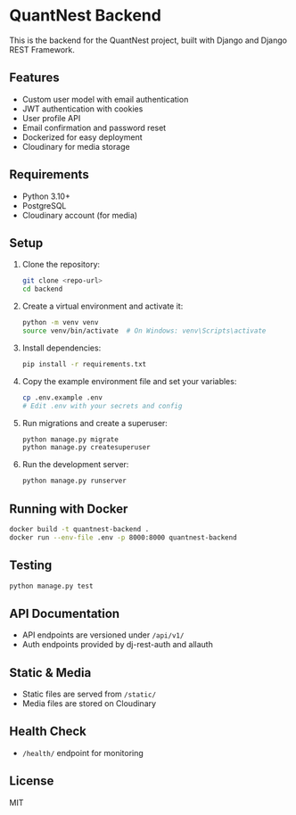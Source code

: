 # QuantNest Backend

This is the backend for the QuantNest project, built with Django and Django REST Framework.

## Features
- Custom user model with email authentication
- JWT authentication with cookies
- User profile API
- Email confirmation and password reset
- Dockerized for easy deployment
- Cloudinary for media storage

## Requirements
- Python 3.10+
- PostgreSQL
- Cloudinary account (for media)

## Setup
1. Clone the repository:
   ```sh
   git clone <repo-url>
   cd backend
   ```
2. Create a virtual environment and activate it:
   ```sh
   python -m venv venv
   source venv/bin/activate  # On Windows: venv\Scripts\activate
   ```
3. Install dependencies:
   ```sh
   pip install -r requirements.txt
   ```
4. Copy the example environment file and set your variables:
   ```sh
   cp .env.example .env
   # Edit .env with your secrets and config
   ```
5. Run migrations and create a superuser:
   ```sh
   python manage.py migrate
   python manage.py createsuperuser
   ```
6. Run the development server:
   ```sh
   python manage.py runserver
   ```

## Running with Docker
```sh
docker build -t quantnest-backend .
docker run --env-file .env -p 8000:8000 quantnest-backend
```

## Testing
```sh
python manage.py test
```

## API Documentation
- API endpoints are versioned under `/api/v1/`
- Auth endpoints provided by dj-rest-auth and allauth

## Static & Media
- Static files are served from `/static/`
- Media files are stored on Cloudinary

## Health Check
- `/health/` endpoint for monitoring

## License
MIT 